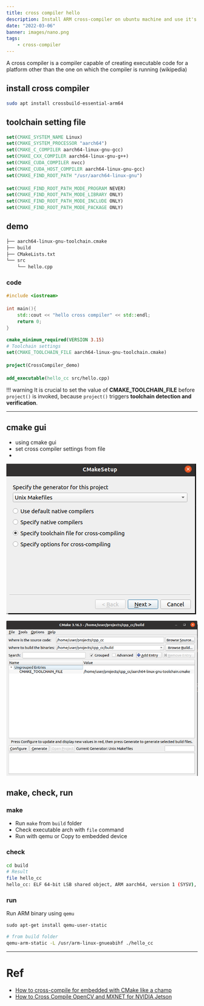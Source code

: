 ```yaml
---
title: cross compiler hello
description: Install ARM cross-compiler on ubuntu machine and use it's for hello world 
date: "2022-03-06"
banner: images/nano.png
tags:
    - cross-compiler
---
```


A cross compiler is a compiler capable of creating executable code for a platform other than the one on which the compiler is running (wikipedia)

## install cross compiler
```bash title="install crosscompiler tools"
sudo apt install crossbuild-essential-arm64
```

## toolchain setting file
```cmake title="aarch64-linux-gnu-toolchain.cmake"
set(CMAKE_SYSTEM_NAME Linux)
set(CMAKE_SYSTEM_PROCESSOR "aarch64")
set(CMAKE_C_COMPILER aarch64-linux-gnu-gcc)
set(CMAKE_CXX_COMPILER aarch64-linux-gnu-g++)
set(CMAKE_CUDA_COMPILER nvcc)
set(CMAKE_CUDA_HOST_COMPILER aarch64-linux-gnu-gcc)
set(CMAKE_FIND_ROOT_PATH "/usr/aarch64-linux-gnu")

set(CMAKE_FIND_ROOT_PATH_MODE_PROGRAM NEVER)
set(CMAKE_FIND_ROOT_PATH_MODE_LIBRARY ONLY)
set(CMAKE_FIND_ROOT_PATH_MODE_INCLUDE ONLY)
set(CMAKE_FIND_ROOT_PATH_MODE_PACKAGE ONLY)
```

## demo

```bash
├── aarch64-linux-gnu-toolchain.cmake
├── build
├── CMakeLists.txt
└── src
    └── hello.cpp
```

### code

```cpp
#include <iostream>

int main(){
    std::cout << "hello cross compiler" << std::endl;
    return 0;
}
```

```cmake
cmake_minimum_required(VERSION 3.15)
# Toolchain settings
set(CMAKE_TOOLCHAIN_FILE aarch64-linux-gnu-toolchain.cmake)

project(CrossCompiler_demo)

add_executable(hello_cc src/hello.cpp)
```

!!! warning
    It is crucial to set the value of **CMAKE_TOOLCHAIN_FILE** before `project()` is invoked, because `project()` triggers **toolchain detection and verification**.
     
---

## cmake gui

- using cmake gui
- set cross compiler settings from file
- 
![](images/2022-06-03-16-33-44.png)

![](images/2022-06-03-16-35-01.png)


## make, check, run

### make

- Run `make` from `build` folder
- Check executable arch with `file` command
- Run with qemu or Copy to embedded device

### check
```bash
cd build
# Result
file hello_cc 
hello_cc: ELF 64-bit LSB shared object, ARM aarch64, version 1 (SYSV), dynamically linked, interpreter /lib/ld-linux-aarch64.so.1, BuildID[sha1]=5425e3fd790ba1a6a07c4963f0606a58edf53aa7, for GNU/Linux 3.7.0, not stripped
```

### run
Run ARM binary using `qemu`

```
sudo apt-get install qemu-user-static
```

```bash
# from build folder
qemu-arm-static -L /usr/arm-linux-gnueabihf ./hello_cc
```

---

# Ref
- [How to cross-compile for embedded with CMake like a champ](https://kubasejdak.com/how-to-cross-compile-for-embedded-with-cmake-like-a-champ)
- [How to Cross Compile OpenCV and MXNET for NVIDIA Jetson ](https://medium.com/trueface-ai/how-to-cross-compile-opencv-and-mxnet-for-nvidia-jetson-aarch64-cuda-99d467958bce)